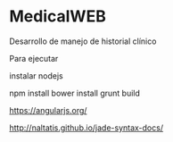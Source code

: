 # MedicalWEB
Desarrollo de manejo de historial clínico

Para ejecutar


instalar nodejs

npm install
bower install
grunt build


https://angularjs.org/

http://naltatis.github.io/jade-syntax-docs/
